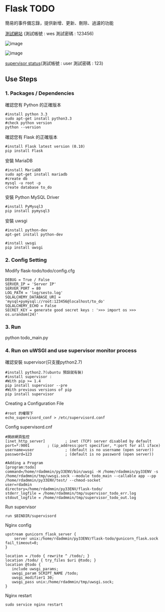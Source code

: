 # Flask TODO

簡易的事件備忘錄，提供新增、更新、刪除、過濾的功能

[測試網站](http://172.18.101.16/todo/) (測試帳號 : wes 測試密碼 : 123456)

![image](http://rtd.softstar.com.tw/softstar-web-technique/flask-todo/raw/master/doc/images/todo_login.jpg)

![image](http://rtd.softstar.com.tw/softstar-web-technique/flask-todo/raw/master/doc/images/todo_list.jpg)

[supervisor status](http://172.18.101.16:9001/)(測試帳號 : user 測試密碼 : 123)

## Use Steps

### 1. Packages / Dependencies

確認您有 Python 的正確版本

    #install python 3.3
    sudo apt-get install python3.3
    #check python version
    python --version

確認您有 Flask 的正確版本

    #install Flask latest version (0.10)
    pip install Flask

安裝 MariaDB

    #install MariaDB
    sudo apt-get install mariadb
    #create db
    mysql -u root -p
    create database to_do

安裝 Python MySQL Driver

    #install PyMysql3
    pip install pymysql3

安裝 uwsgi

    #install python-dev
    apt-get install python-dev

    #install uwsgi
    pip install uwsgi


### 2. Config Setting

Modify flask-todo/todo/config.cfg

    DEBUG = True / False
    SERVER_IP = 'Server IP'
    SERVER_PORT = 80
    LOG_PATH = 'log/sesto.log'
    SQLALCHEMY_DATABASE_URI = 'mysql+pymysql://root:123456@localhost/to_do'
    SQLALCHEMY_ECHO = False
    SECRET_KEY = generate good secret keys : '>>> import os >>> os.urandom(24)'

### 3. Run

python todo_main.py

### 4. Run on uWSGI and use supervisor monitor process

確認安裝 supervisor(只支援python2.7)

    #install python2.7(ubuntu 預設就有裝)
    #install supervisor :
    #With pip >= 1.4
    pip install supervisor --pre
    #With previous versions of pip
    pip install supervisor

Creating a Configuration File

    #root 的權限下
    echo_supervisord_conf > /etc/supervisord.conf

Config supervisord.cnf

    #開啟網頁監控
    [inet_http_server]         ; inet (TCP) server disabled by default
    port=*:9001        ; (ip_address:port specifier, *:port for all iface)
    username=user              ; (default is no username (open server))
    password=123               ; (default is no password (open server))

    #Adding a Program
    [program:todo]
    command=/home/rdadmmin/py33ENV/bin/uwsgi -H /home/rdadmmin/py33ENV -s /home/rdadmmin/tmp/uwsgi.sock --module todo_main --callable app --pp /home/rdadmmin/py33ENV/test/ --chmod-socket
    user=rdadmin
    directory=/home/rdadmmin/py33ENV/flask-todo/
    stderr_logfile = /home/rdadmmin/tmp/supervisor_todo_err.log
    stdout_logfile = /home/rdadmmin/tmp/supervisor_todo_out.log

Run supervisor

    run $BINDIR/supervisord

Nginx config

    upstream gunicorn_flask_server {
        server unix:/home/rdadmmin/py33ENV/flask-todo/gunicorn_flask.sock fail_timeout=0;
    }

    location = /todo { rewrite ^ /todo/; }
    location /todo/ { try_files $uri @todo; }
    location @todo {
       include uwsgi_params;
       uwsgi_param SCRIPT_NAME /todo;
       uwsgi_modifier1 30;
       uwsgi_pass unix:/home/rdadmmin/tmp/uwsgi.sock;
    }

Nginx restart

    sudo service nginx restart


